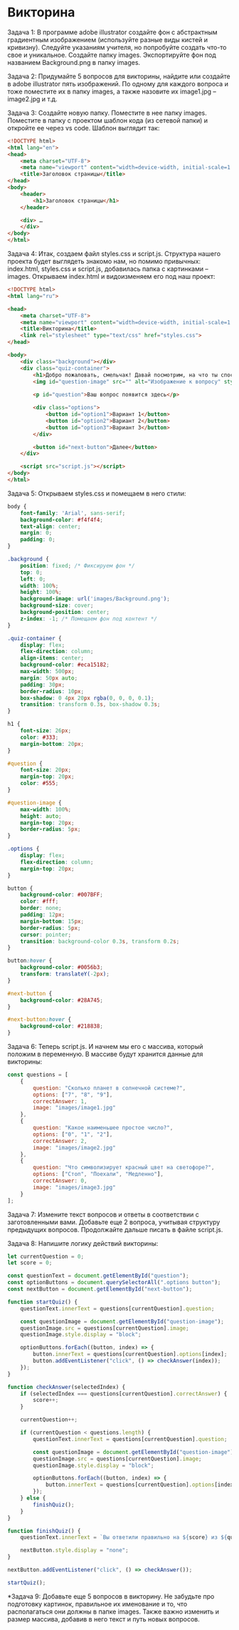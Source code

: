 # Викторина

Задача 1: В программе adobe illustrator создайте фон с абстрактным градиентным изображением (используйте разные виды кистей и кривизну). Следуйте указаниям учителя, но попробуйте создать что-то свое и уникальное. Создайте папку images. Экспортируйте фон под названием Background.png в папку images.

Задача 2: Придумайте 5 вопросов для викторины, найдите или создайте в adobe illustrator пять изображений. По одному для каждого вопроса и тоже поместите их в папку images, а также назовите их image1.jpg – image2.jpg и т.д.

Задача 3:  Создайте новую папку. Поместите в нее папку images. Поместите в папку с проектом шаблон кода (из сетевой папки) и откройте ее через vs code. Шаблон выглядит так:

```html
<!DOCTYPE html>
<html lang="en">
<head>
    <meta charset="UTF-8">
    <meta name="viewport" content="width=device-width, initial-scale=1.0">
    <title>Заголовок страницы</title>
</head>
<body>
    <header>
        <h1>Заголовок страницы</h1>
    </header>

    <div> …
    </div>
</body>
</html> 
```

Задача 4: Итак, создаем файл styles.css и script.js. Cтруктура нашего проекта будет выглядеть знакомо нам, но помимо привычных: index.html, styles.css и script.js, добавилась папка с картинками – images. Открываем index.html и видоизменяем его под наш проект:

```html
<!DOCTYPE html>
<html lang="ru">

<head>
    <meta charset="UTF-8">
    <meta name="viewport" content="width=device-width, initial-scale=1.0">
    <title>Викторина</title>
    <link rel="stylesheet" type="text/css" href="styles.css">
</head>

<body>
    <div class="background"></div>
    <div class="quiz-container">
        <h1>Добро пожаловать, смельчак! Давай посмотрим, на что ты способен!</h1>
        <img id="question-image" src="" alt="Изображение к вопросу" style="display: none;">
        
        <p id="question">Ваш вопрос появится здесь</p>

        <div class="options">
            <button id="option1">Вариант 1</button>
            <button id="option2">Вариант 2</button>
            <button id="option3">Вариант 3</button>
        </div>

        <button id="next-button">Далее</button>
    </div>

    <script src="script.js"></script>
</body>
</html>
```

Задача 5: Открываем styles.css и помещаем в него стили:

```css
body {
    font-family: 'Arial', sans-serif;
    background-color: #f4f4f4;
    text-align: center;
    margin: 0;
    padding: 0;
}

.background {
    position: fixed; /* Фиксируем фон */
    top: 0;
    left: 0;
    width: 100%;
    height: 100%;
    background-image: url('images/Background.png');
    background-size: cover;
    background-position: center;
    z-index: -1; /* Помещаем фон под контент */
}

.quiz-container {
    display: flex;
    flex-direction: column;
    align-items: center;
    background-color: #eca15182;
    max-width: 500px;
    margin: 50px auto;
    padding: 30px;
    border-radius: 10px;
    box-shadow: 0 4px 20px rgba(0, 0, 0, 0.1);
    transition: transform 0.3s, box-shadow 0.3s;
}

h1 {
    font-size: 26px;
    color: #333;
    margin-bottom: 20px;
}

#question {
    font-size: 20px;
    margin-top: 20px;
    color: #555;
}

#question-image {
    max-width: 100%;
    height: auto;
    margin-top: 20px;
    border-radius: 5px;
}

.options {
    display: flex;
    flex-direction: column;
    margin-top: 20px;
}

button {
    background-color: #007BFF;
    color: #fff;
    border: none;
    padding: 12px;
    margin-bottom: 15px;
    border-radius: 5px;
    cursor: pointer;
    transition: background-color 0.3s, transform 0.2s;
}

button:hover {
    background-color: #0056b3;
    transform: translateY(-2px);
}

#next-button {
    background-color: #28A745;
}

#next-button:hover {
    background-color: #218838;
}
```

Задача 6: Теперь script.js. И начнем мы его с массива, который положим в переменную. В массиве будут хранится данные для викторины:

```javascript
const questions = [
    {
        question: "Сколько планет в солнечной системе?",
        options: ["7", "8", "9"],
        correctAnswer: 1,
        image: "images/image1.jpg"
    },
    {
        question: "Какое наименьшее простое число?",
        options: ["0", "1", "2"],
        correctAnswer: 2,
        image: "images/image2.jpg"
    },
    {
        question: "Что символизирует красный цвет на светофоре?",
        options: ["Стоп", "Поехали", "Медленно"],
        correctAnswer: 0,
        image: "images/image3.jpg"
    }
];
```

Задача 7: Измените текст вопросов и ответы в соответствии с заготовленными вами. Добавьте еще 2 вопроса, учитывая структуру предыдущих вопросов. Продолжайте дальше писать в файле script.js.

Задача 8: Напишите логику действий викторины:

```javascript
let currentQuestion = 0;
let score = 0;

const questionText = document.getElementById("question");
const optionButtons = document.querySelectorAll(".options button");
const nextButton = document.getElementById("next-button");

function startQuiz() {
    questionText.innerText = questions[currentQuestion].question;

    const questionImage = document.getElementById("question-image");
    questionImage.src = questions[currentQuestion].image;
    questionImage.style.display = "block";

    optionButtons.forEach((button, index) => {
        button.innerText = questions[currentQuestion].options[index];
        button.addEventListener("click", () => checkAnswer(index));
    });
}

function checkAnswer(selectedIndex) {
    if (selectedIndex === questions[currentQuestion].correctAnswer) {
        score++;
    }

    currentQuestion++;

    if (currentQuestion < questions.length) {
        questionText.innerText = questions[currentQuestion].question;

        const questionImage = document.getElementById("question-image");
        questionImage.src = questions[currentQuestion].image;
        questionImage.style.display = "block";

        optionButtons.forEach((button, index) => {
            button.innerText = questions[currentQuestion].options[index];
        });
    } else {
        finishQuiz();
    }
}

function finishQuiz() {
    questionText.innerText = `Вы ответили правильно на ${score} из ${questions.length} вопросов.`;

    nextButton.style.display = "none";
}

nextButton.addEventListener("click", () => checkAnswer());

startQuiz();
```

*Задача 9: Добавьте еще 5 вопросов в викторину. Не забудьте про подготовку картинок, правильное их именование и то, что располагаться они должны в папке images. Также важно изменить и размер массива, добавив в него текст и путь новых вопросов.

